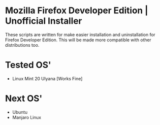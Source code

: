 # Mozilla Firefox Developer Edition | Unofficial Installer

These scripts are written for make easier installation and uninstallation for Firefox Developer Edition. This will be made more compatible with other distributions too. 

# Tested OS'

* Linux Mint 20 Ulyana [Works Fine]

# Next OS'

* Ubuntu
* Manjaro Linux